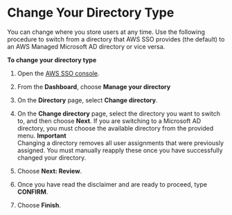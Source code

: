 # Change Your Directory Type<a name="manage-your-directory-change"></a>

You can change where you store users at any time\. Use the following procedure to switch from a directory that AWS SSO provides \(the default\) to an AWS Managed Microsoft AD directory or vice versa\. 

**To change your directory type**

1. Open the [AWS SSO console](https://console.aws.amazon.com/singlesignon)\.

1. From the **Dashboard**, choose **Manage your directory**

1. On the **Directory** page, select **Change directory**\.

1. On the **Change directory** page, select the directory you want to switch to, and then choose **Next**\. If you are switching to a Microsoft AD directory, you must choose the available directory from the provided menu\. 
**Important**  
Changing a directory removes all user assignments that were previously assigned\. You must manually reapply these once you have successfully changed your directory\.

1. Choose **Next: Review**\.

1. Once you have read the disclaimer and are ready to proceed, type **CONFIRM**\.

1. Choose **Finish**\.